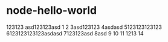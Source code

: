 # node-hello-world

123123
asd123123asd
1
2
3asd123123
4asdasd
5123123123123
6123123123123asdasd
7123123asd
8asd
9
10
11
1213
14
